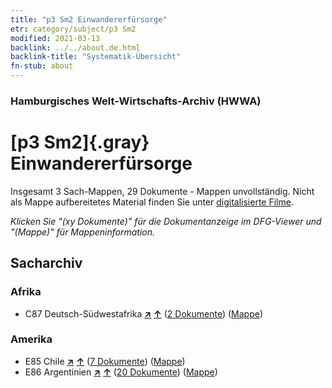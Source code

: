 ```yaml
---
title: "p3 Sm2 Einwandererfürsorge"
etr: category/subject/p3 Sm2
modified: 2021-03-13
backlink: ../../about.de.html
backlink-title: "Systematik-Übersicht"
fn-stub: about
---
```


### Hamburgisches Welt-Wirtschafts-Archiv (HWWA)
# [p3 Sm2]{.gray}&#8201; Einwandererfürsorge&#160; 




Insgesamt 3 Sach-Mappen, 29 Dokumente - Mappen unvollständig.
Nicht als Mappe aufbereitetes Material finden Sie unter [digitalisierte Filme](/film/h1_sh).

_Klicken Sie "(xy Dokumente)" für die Dokumentanzeige im DFG-Viewer und "(Mappe)" für Mappeninformation._

## Sacharchiv




### Afrika

- C87 Deutsch-Südwestafrika [**&nearr;**](../../../geo/i/141450/about.de.html "Deutsch-Südwestafrika (alle Mappen)") [**&uarr;**](../../../geo/about.de.html#C87 "Ländersystematik") (<a href="https://pm20.zbw.eu/dfgview/sh/141450,145919" title="über: Deutsch-Südwestafrika : Einwandererfürsorge" target="_blank">2 Dokumente</a>) ([Mappe](http://purl.org/pressemappe20/folder/sh/141450,145919))

### Amerika

- E85 Chile [**&nearr;**](../../../geo/i/141691/about.de.html "Chile (alle Mappen)") [**&uarr;**](../../../geo/about.de.html#E85 "Ländersystematik") (<a href="https://pm20.zbw.eu/dfgview/sh/141691,145919" title="über: Chile : Einwandererfürsorge" target="_blank">7 Dokumente</a>) ([Mappe](http://purl.org/pressemappe20/folder/sh/141691,145919))
- E86 Argentinien [**&nearr;**](../../../geo/i/141692/about.de.html "Argentinien (alle Mappen)") [**&uarr;**](../../../geo/about.de.html#E86 "Ländersystematik") (<a href="https://pm20.zbw.eu/dfgview/sh/141692,145919" title="über: Argentinien : Einwandererfürsorge" target="_blank">20 Dokumente</a>) ([Mappe](http://purl.org/pressemappe20/folder/sh/141692,145919))


